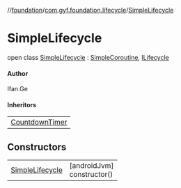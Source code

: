 //[foundation](../../../index.md)/[com.gyf.foundation.lifecycle](../index.md)/[SimpleLifecycle](index.md)

# SimpleLifecycle

open class [SimpleLifecycle](index.md) : [SimpleCoroutine](../../com.gyf.foundation.ext.coroutine/-simple-coroutine/index.md), [ILifecycle](../-i-lifecycle/index.md)

#### Author

Ifan.Ge

#### Inheritors

| |
|---|
| [CountdownTimer](../../com.gyf.foundation.ext.countdown/-countdown-timer/index.md) |

## Constructors

| | |
|---|---|
| [SimpleLifecycle](-simple-lifecycle.md) | [androidJvm]<br>constructor() |